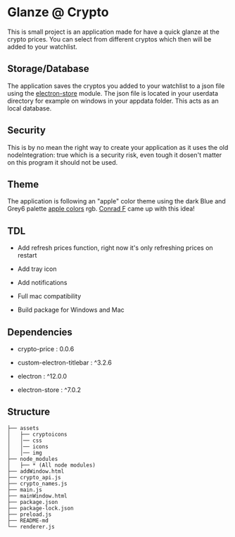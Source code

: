 # Glanze @ Crypto

This is small project is an application made for have a quick glanze at the crypto prices. You can select from different cryptos which then will be added to your watchlist. 

## Storage/Database

The application saves the cryptos you added to your watchlist to a json file using the [electron-store](https://github.com/sindresorhus/electron-store) module. The json file is located in your userdata directory for example on windows in your appdata folder. This acts as an local database.

## Security

This is by no mean the right way to create your application as it uses the old nodeIntegration: true which is a security risk, even tough it dosen't matter on this program it should not be used.

## Theme

The application is following an "apple" color theme using the dark Blue and Grey6 palette [apple colors](https://developer.apple.com/design/human-interface-guidelines/ios/visual-design/color/) rgb. [Conrad F](https://github.com/conradfogdestam) came up with this idea!

## TDL

- Add refresh prices function, right now it's only refreshing prices on restart

- Add tray icon

- Add notifications

- Full mac compatibility

- Build package for Windows and Mac

## Dependencies

- crypto-price : 0.0.6

- custom-electron-titlebar : ^3.2.6

- electron : ^12.0.0

- electron-store : ^7.0.2

## Structure

```
├── assets
│   ├── cryptoicons
│   │── css
│   │── icons
│   │── img
├── node_modules
│   ├── * (All node modules)
├── addWindow.html
├── crypto_api.js
├── crypto_names.js
├── main.js
├── mainWindow.html
├── package.json
├── package-lock.json
├── preload.js
├── README-md
└── renderer.js
```
